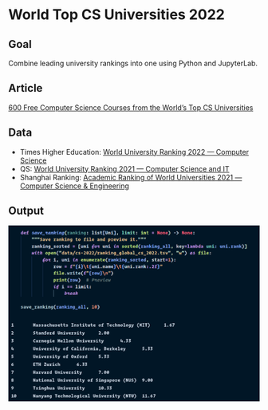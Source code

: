 # World Top CS Universities 2022

## Goal

Combine leading university rankings into one using Python and JupyterLab.

## Article

[600 Free Computer Science Courses from the World’s Top CS Universities](https://www.classcentral.com/report/cs-online-courses/)

## Data

* Times Higher Education: [World University Ranking 2022 — Computer Science](https://www.timeshighereducation.com/world-university-rankings/2022/subject-ranking/computer-science#!/page/0/length/25/sort_by/rank/sort_order/asc/cols/stats)
* QS: [World University Ranking 2021 — Computer Science and IT](https://www.topuniversities.com/university-rankings/university-subject-rankings/2021/computer-science-information-systems)
* Shanghai Ranking: [Academic Ranking of World Universities 2021 — Computer Science & Engineering](https://www.shanghairanking.com/rankings/gras/2021/RS0210)

## Output

![Screenshot of the script's output](top_10_cs_2022.png)
